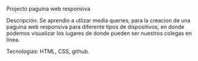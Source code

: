 Projecto paguina web responsiva

Descripción:
Se aprendio a utlizar media queries, para la creacion de una paguina web responsiva para diferente tipos de dispositivos, en donde podemos visualizar los lugares de donde pueden ser nuestros colegas en linea.

Tecnologias:
HTML, CSS, github. 